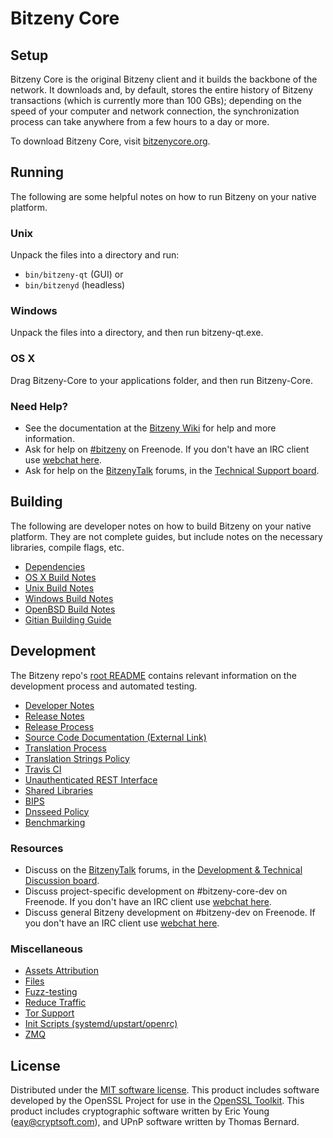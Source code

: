 Bitzeny Core
=============

Setup
---------------------
Bitzeny Core is the original Bitzeny client and it builds the backbone of the network. It downloads and, by default, stores the entire history of Bitzeny transactions (which is currently more than 100 GBs); depending on the speed of your computer and network connection, the synchronization process can take anywhere from a few hours to a day or more.

To download Bitzeny Core, visit [bitzenycore.org](https://bitzenycore.org/en/releases/).

Running
---------------------
The following are some helpful notes on how to run Bitzeny on your native platform.

### Unix

Unpack the files into a directory and run:

- `bin/bitzeny-qt` (GUI) or
- `bin/bitzenyd` (headless)

### Windows

Unpack the files into a directory, and then run bitzeny-qt.exe.

### OS X

Drag Bitzeny-Core to your applications folder, and then run Bitzeny-Core.

### Need Help?

* See the documentation at the [Bitzeny Wiki](https://en.bitzeny.it/wiki/Main_Page)
for help and more information.
* Ask for help on [#bitzeny](http://webchat.freenode.net?channels=bitzeny) on Freenode. If you don't have an IRC client use [webchat here](http://webchat.freenode.net?channels=bitzeny).
* Ask for help on the [BitzenyTalk](https://bitzenytalk.org/) forums, in the [Technical Support board](https://bitzenytalk.org/index.php?board=4.0).

Building
---------------------
The following are developer notes on how to build Bitzeny on your native platform. They are not complete guides, but include notes on the necessary libraries, compile flags, etc.

- [Dependencies](dependencies.md)
- [OS X Build Notes](build-osx.md)
- [Unix Build Notes](build-unix.md)
- [Windows Build Notes](build-windows.md)
- [OpenBSD Build Notes](build-openbsd.md)
- [Gitian Building Guide](gitian-building.md)

Development
---------------------
The Bitzeny repo's [root README](/README.md) contains relevant information on the development process and automated testing.

- [Developer Notes](developer-notes.md)
- [Release Notes](release-notes.md)
- [Release Process](release-process.md)
- [Source Code Documentation (External Link)](https://dev.visucore.com/bitzeny/doxygen/)
- [Translation Process](translation_process.md)
- [Translation Strings Policy](translation_strings_policy.md)
- [Travis CI](travis-ci.md)
- [Unauthenticated REST Interface](REST-interface.md)
- [Shared Libraries](shared-libraries.md)
- [BIPS](bips.md)
- [Dnsseed Policy](dnsseed-policy.md)
- [Benchmarking](benchmarking.md)

### Resources
* Discuss on the [BitzenyTalk](https://bitzenytalk.org/) forums, in the [Development & Technical Discussion board](https://bitzenytalk.org/index.php?board=6.0).
* Discuss project-specific development on #bitzeny-core-dev on Freenode. If you don't have an IRC client use [webchat here](http://webchat.freenode.net/?channels=bitzeny-core-dev).
* Discuss general Bitzeny development on #bitzeny-dev on Freenode. If you don't have an IRC client use [webchat here](http://webchat.freenode.net/?channels=bitzeny-dev).

### Miscellaneous
- [Assets Attribution](assets-attribution.md)
- [Files](files.md)
- [Fuzz-testing](fuzzing.md)
- [Reduce Traffic](reduce-traffic.md)
- [Tor Support](tor.md)
- [Init Scripts (systemd/upstart/openrc)](init.md)
- [ZMQ](zmq.md)

License
---------------------
Distributed under the [MIT software license](/COPYING).
This product includes software developed by the OpenSSL Project for use in the [OpenSSL Toolkit](https://www.openssl.org/). This product includes
cryptographic software written by Eric Young ([eay@cryptsoft.com](mailto:eay@cryptsoft.com)), and UPnP software written by Thomas Bernard.
